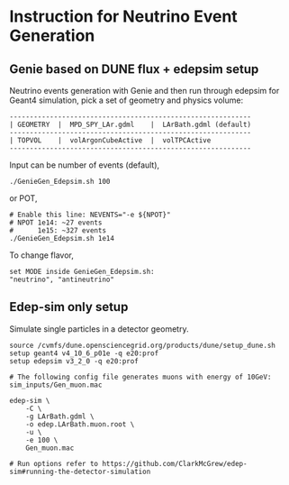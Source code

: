 # Instruction for Neutrino Event Generation

## Genie based on DUNE flux + edepsim setup 
Neutrino events generation with Genie and then run through edepsim for Geant4 simulation, pick a set of geometry and physics volume:
```
------------------------------------------------------------
| GEOMETRY  |  MPD_SPY_LAr.gdml    |  LArBath.gdml (default)
------------------------------------------------------------
| TOPVOL    |  volArgonCubeActive  |  volTPCActive
------------------------------------------------------------
```

Input can be number of events (default),
```
./GenieGen_Edepsim.sh 100
```
or POT,
```
# Enable this line: NEVENTS="-e ${NPOT}"
# NPOT 1e14: ~27 events
#      1e15: ~327 events
./GenieGen_Edepsim.sh 1e14
```

To change flavor,
```
set MODE inside GenieGen_Edepsim.sh:
"neutrino", "antineutrino"
```

## Edep-sim only setup

Simulate single particles in a detector geometry.

```
source /cvmfs/dune.opensciencegrid.org/products/dune/setup_dune.sh
setup geant4 v4_10_6_p01e -q e20:prof
setup edepsim v3_2_0 -q e20:prof

# The following config file generates muons with energy of 10GeV: sim_inputs/Gen_muon.mac

edep-sim \
    -C \
    -g LArBath.gdml \
    -o edep.LArBath.muon.root \
    -u \
    -e 100 \
    Gen_muon.mac

# Run options refer to https://github.com/ClarkMcGrew/edep-sim#running-the-detector-simulation
```
